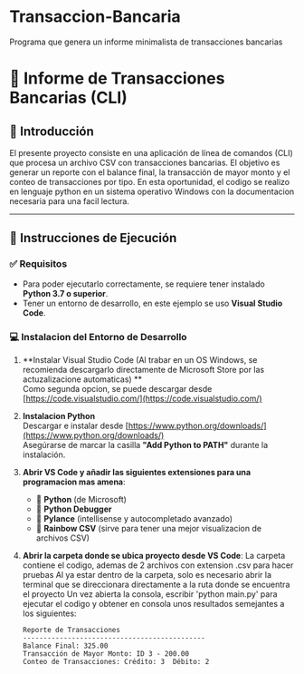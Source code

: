 # Transaccion-Bancaria
Programa que genera un informe minimalista de transacciones bancarias

# 🏦 Informe de Transacciones Bancarias (CLI)

## 📌 Introducción

El presente proyecto consiste en una aplicación de línea de comandos (CLI) que procesa un archivo CSV con transacciones bancarias. El objetivo es generar un reporte con el balance final, la transacción de mayor monto y el conteo de transacciones por tipo. En esta oportunidad, el codigo se realizo en lenguaje python en un sistema operativo Windows con la documentacion necesaria para una facil lectura.

---

## 🚀 Instrucciones de Ejecución

### ✅ Requisitos

- Para poder ejecutarlo correctamente, se requiere tener instalado **Python 3.7 o superior**.
- Tener un entorno de desarrollo, en este ejemplo se uso **Visual Studio Code**.

### 💻 Instalacion del Entorno de Desarrollo

1. **Instalar Visual Studio Code (Al trabar en un OS Windows, se recomienda descargarlo directamente de Microsoft Store por las actuzalizacione automaticas) **  
   Como segunda opcion, se puede descargar desde [https://code.visualstudio.com/](https://code.visualstudio.com/)

2. **Instalacion Python**  
   Descargar e instalar desde [https://www.python.org/downloads/](https://www.python.org/downloads/)  
   Asegúrarse de marcar la casilla **"Add Python to PATH"** durante la instalación.

3. **Abrir VS Code y añadir las siguientes extensiones para una programacion mas amena**:
   - 🐍 **Python** (de Microsoft)
   - 🐞 **Python Debugger**
   - 🧠 **Pylance** (intellisense y autocompletado avanzado)
   - 🌈 **Rainbow CSV** (sirve para tener una mejor visualizacion de archivos CSV)

4. **Abrir la carpeta donde se ubica proyecto desde VS Code**:
   La carpeta contiene el codigo, ademas de 2 archivos con extension .csv para hacer pruebas
   Al ya estar dentro de la carpeta, solo es necesario abrir la terminal que se direccionara directamente a la ruta donde se encuentra el proyecto
   Un vez abierta la consola, escribir 'python main.py' para ejecutar el codigo y obtener en consola unos resultados semejantes a los siguientes:

     ```
   Reporte de Transacciones
   ---------------------------------------------
   Balance Final: 325.00
   Transacción de Mayor Monto: ID 3 - 200.00
   Conteo de Transacciones: Crédito: 3  Débito: 2
   ```

